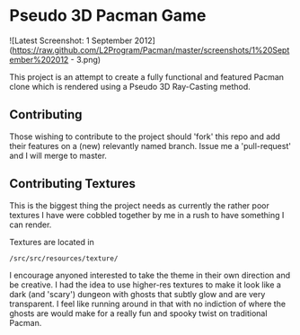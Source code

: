 # Pseudo 3D Pacman Game

![Latest Screenshot: 1 September 2012](https://raw.github.com/L2Program/Pacman/master/screenshots/1%20September%202012 - 3.png)

This project is an attempt to create a fully functional and featured Pacman clone which is rendered using a Pseudo 3D Ray-Casting method.

## Contributing

Those wishing to contribute to the project should 'fork' this repo and add their features on a (new) relevantly named branch. Issue me a 'pull-request' and I will merge to master.

## Contributing Textures

This is the biggest thing the project needs as currently the rather poor textures I have were cobbled together by me in a rush to have something I can render.

Textures are located in

	/src/src/resources/texture/

I encourage anyoned interested to take the theme in their own direction and be creative. 
I had the idea to use higher-res textures to make it look like a dark (and 'scary') dungeon with ghosts that subtly glow and are very transparent. I feel like running around in that with no indiction of where the ghosts are would make for a really fun and spooky twist on traditional Pacman.